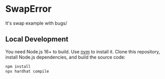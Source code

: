 # SwapError
It's swap example with bugs/

## Local Development
You need Node.js 16+ to build. Use [nvm](https://github.com/nvm-sh/nvm) to install it.
Clone this repository, install Node.js dependencies, and build the source code:

```bash
npm install
npx hardhat compile
```

